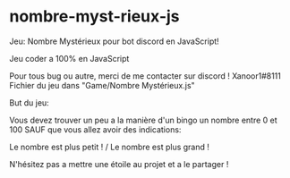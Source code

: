 # nombre-myst-rieux-js
Jeu: Nombre Mystérieux pour bot discord en JavaScript!

Jeu coder a 100% en JavaScript

Pour tous bug ou autre, merci de me contacter sur discord ! Xanoor1#8111 Fichier du jeu dans "Game/Nombre Mystérieux.js"

But du jeu:

Vous devez trouver un peu a la manière d'un bingo un nombre entre 0 et 100 SAUF que vous allez avoir des indications:

Le nombre est plus petit ! / Le nombre est plus grand !

N'hésitez pas a mettre une étoile au projet et a le partager !
